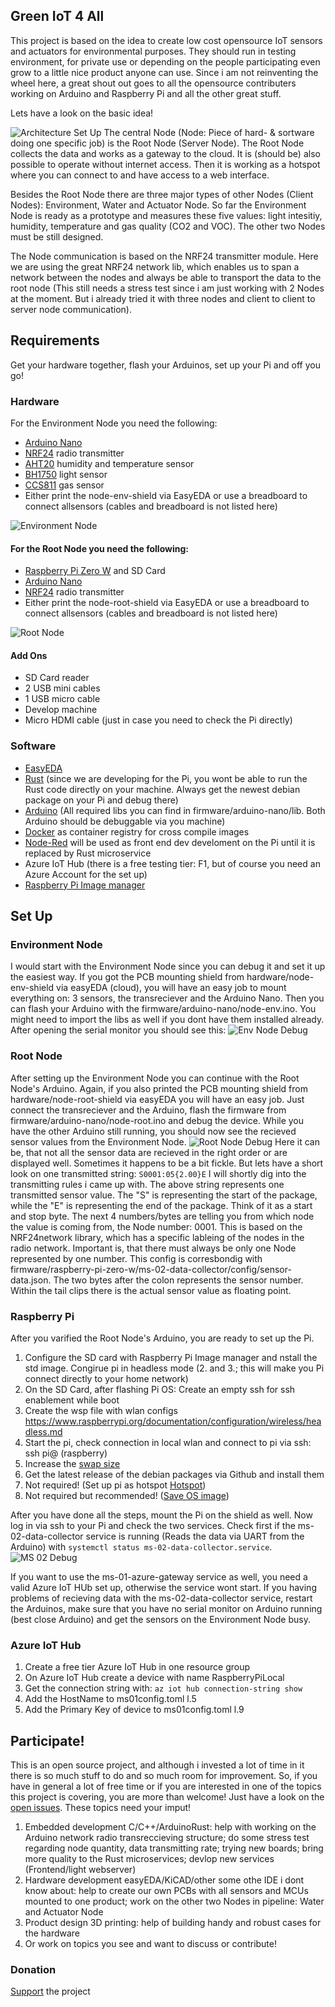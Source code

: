 ## Green IoT 4 All
This project is based on the idea to create low cost opensource IoT sensors and actuators for environmental purposes. They should run in testing environment, for private use or depending on the people participating even grow to a little nice product anyone can use. Since i am not reinventing the wheel here, a great shout out goes to all the opensource contributers working on Arduino and Raspberry Pi and all the other great stuff.

Lets have a look on the basic idea! 

![Architecture Set Up](assets/architecture-setup.png)
The central Node (Node: Piece of hard- & sortware doing one specific job) is the Root Node (Server Node). The Root Node collects the data and works as a gateway to the cloud. It is (should be) also possible to operate without internet access. Then it is working as a hotspot where you can connect to and have access to a web interface.

Besides the Root Node there are three major types of other Nodes (Client Nodes): Environment, Water and Actuator Node. So far the Environment Node is ready as a prototype and measures these five values: light intesitiy, humidity, temperature and gas quality (CO2 and VOC). The other two Nodes must be still designed. 

The Node communication is based on the NRF24 transmitter module. Here we are using the great NRF24 network lib, which enables us to span a network between the nodes and always be able to transport the data to the root node (This still needs a stress test since i am just working with 2 Nodes at the moment. But i already tried it with three nodes and client to client to server node communication).
## Requirements

Get your hardware together, flash your Arduinos, set up your Pi and off you go! 

### Hardware

For the Environment Node you need the following:
- [Arduino Nano](https://www.amazon.de/AZDelivery-Atmega328-gratis-Arduino-kompatibel/dp/B078SBBST6/ref=sr_1_3?__mk_de_DE=ÅMÅŽÕÑ&dchild=1&keywords=Arduino+nano&qid=1616487341&sr=8-3)
- [NRF24](https://www.amazon.de/AZDelivery-NRF24L01-Wireless-Arduino-Raspberry/dp/B06XJN417D/ref=sr_1_1_sspa?__mk_de_DE=ÅMÅŽÕÑ&crid=3CWF8YKB82U61&keywords=NRF24&qid=1647773505&sprefix=nrf24%2Caps%2C81&sr=8-1-spons&psc=1&smid=A1X7QLRQH87QA3&spLa=ZW5jcnlwdGVkUXVhbGlmaWVyPUExOU9QRDBBRDZXVUtNJmVuY3J5cHRlZElkPUEwODY3ODMzTUgyT1ZTRzRMQThMJmVuY3J5cHRlZEFkSWQ9QTAxMTYzOThETks5TU9DWjAzRVYmd2lkZ2V0TmFtZT1zcF9hdGYmYWN0aW9uPWNsaWNrUmVkaXJlY3QmZG9Ob3RMb2dDbGljaz10cnVl) radio transmitter
- [AHT20](https://www.digikey.de/de/products/detail/adafruit-industries-llc/4566/12396895?utm_adgroup=Evaluation%20Boards%20-%20Expansion%20Boards%2C%20Daughter%20Cards&utm_source=google&utm_medium=cpc&utm_campaign=Shopping_Product_Development%20Boards%2C%20Kits%2C%20Programmers_Returning&utm_term=&productid=12396895&gclid=CjwKCAjwoduRBhA4EiwACL5RPz9I1AyRmXYULpqFdMFsBt8JcVPtelJ8Xrqdz0pHjbfnsiqXQkHLThoC2Z4QAvD_BwE) humidity and temperature sensor
- [BH1750](https://www.amazon.de/AZDelivery-GY-302-Helligkeitsensor-Arduino-Raspberry/dp/B07TKWNGZ4/ref=sr_1_3?__mk_de_DE=ÅMÅŽÕÑ&crid=16VWDXFS7YZ96&keywords=bh+1750&qid=1647773715&sprefix=bh1750%2Caps%2C225&sr=8-3) light sensor
- [CCS811](https://www.amazon.de/Vaorwne-CJMCU-811-Qualit？T-Numerische-Sensoren/dp/B08BWL1L97/ref=sr_1_7?__mk_de_DE=ÅMÅŽÕÑ&crid=13BAZN0XHD0O5&keywords=CCS811&qid=1647773748&sprefix=ccs811%2Caps%2C73&sr=8-7) gas sensor
- Either print the node-env-shield via EasyEDA or use a breadboard to connect allsensors (cables and breadboard is not listed here)

![Environment Node](assets/env-node.png)

#### For the Root Node you need the following:
- [Raspberry Pi Zero W](https://www.reichelt.de/de/de/raspberry-pi-zero-2-w-4x-1-ghz-512-mb-ram-wlan-bt-rasp-pi-zero2-w-p313902.html?PROVID=2788&gclid=CjwKCAjwiuuRBhBvEiwAFXKaNLF7tvI48TUThVGy3qs2dCKXeFIVZCKTx82qTqWBBAUfXMqyGoIoPBoCbLwQAvD_BwE&&r=1) and SD Card
- [Arduino Nano](https://www.amazon.de/AZDelivery-Atmega328-gratis-Arduino-kompatibel/dp/B078SBBST6/ref=sr_1_3?__mk_de_DE=ÅMÅŽÕÑ&dchild=1&keywords=Arduino+nano&qid=1616487341&sr=8-3)
- [NRF24](https://www.amazon.de/AZDelivery-NRF24L01-Wireless-Arduino-Raspberry/dp/B06XJN417D/ref=sr_1_1_sspa?__mk_de_DE=ÅMÅŽÕÑ&crid=3CWF8YKB82U61&keywords=NRF24&qid=1647773505&sprefix=nrf24%2Caps%2C81&sr=8-1-spons&psc=1&smid=A1X7QLRQH87QA3&spLa=ZW5jcnlwdGVkUXVhbGlmaWVyPUExOU9QRDBBRDZXVUtNJmVuY3J5cHRlZElkPUEwODY3ODMzTUgyT1ZTRzRMQThMJmVuY3J5cHRlZEFkSWQ9QTAxMTYzOThETks5TU9DWjAzRVYmd2lkZ2V0TmFtZT1zcF9hdGYmYWN0aW9uPWNsaWNrUmVkaXJlY3QmZG9Ob3RMb2dDbGljaz10cnVl) radio transmitter
- Either print the node-root-shield via EasyEDA or use a breadboard to connect allsensors (cables and breadboard is not listed here)

![Root Node](assets/root-node.png)

#### Add Ons
- SD Card reader
- 2 USB mini cables
- 1 USB micro cable
- Develop machine
- Micro HDMI cable (just in case you need to check the Pi directly)
### Software
- [EasyEDA](https://easyeda.com)
- [Rust](https://www.rust-lang.org/tools/install) (since we are developing for the Pi, you wont be able to run the Rust code directly on your machine. Always get the newest debian package on your Pi and debug there)
- [Arduino](https://www.arduino.cc/en/software) (All required libs you can find in firmware/arduino-nano/lib. Both Arduino should be debuggable via you machine)
- [Docker](https://hub.docker.com/r/fabianbruenger/greeniot4all) as container registry for cross compile images
- [Node-Red](https://nodered.org/docs/getting-started/) will be used as front end dev develoment on the Pi until it is replaced by Rust microservice
- Azure IoT Hub (there is a free testing tier: F1, but of course you need an Azure Account for the set up)
- [Raspberry Pi Image manager](https://www.raspberrypi.com/software/)

## Set Up

### Environment Node
I would start with the Environment Node since you can debug it and set it up the easiest way. If you got the PCB mounting shield from hardware/node-env-shield via easyEDA (cloud), you will have an easy job to mount everything on: 3 sensors, the transreciever and the Arduino Nano. Then you can flash your Arduino with the firmware/arduino-nano/node-env.ino. You might need to import the libs as well if you dont have them installed already. 
After opening the serial monitor you should see this:
![Env Node Debug](assets/env-node-debug.png)

### Root Node

After setting up the Environment Node you can continue with the Root Node's Arduino. Again, if you also printed the PCB mounting shield from hardware/node-root-shield via easyEDA you will have an easy job. Just connect the transreciever and the Arduino, flash the firmware from firmware/arduino-nano/node-root.ino and debug the device. While you have the other Arduino still running, you should now see the recieved sensor values from the Environment Node.
![Root Node Debug](assets/root-node-debug.png)
Here it can be, that not all the sensor data are recieved in the right order or are displayed well. Sometimes it happens to be a bit fickle. But lets have a short look on one transmitted string: 
`S0001:05{2.00}E`
I will shortly dig into the transmitting rules i came up with. The above string represents one transmitted sensor value. The "S" is representing the start of the package, while the "E" is representing the end of the package. Think of it as a start and stop byte. The next 4 numbers/bytes are telling you from which node the value is coming from, the Node number: 0001. This is based on the NRF24network library, which has a specific lableing of the nodes in the radio network. Important is, that there must always be only one Node represented by one number. This config is corresbondig with firmware/raspberry-pi-zero-w/ms-02-data-collector/config/sensor-data.json. 
The two bytes after the colon represents the sensor number. Within the tail clips there is the actual sensor value as floating point. 

### Raspberry Pi
After you varified the Root Node's Arduino, you are ready to set up the Pi.

1. Configure the SD card with Raspberry Pi Image manager and nstall the std image. Congirue pi in headless mode (2. and 3.; this will make you Pi connect directly to your home network)
2. On the SD Card, after flashing Pi OS: Create an empty ssh for ssh enablement while boot
3. Create the wsp file with wlan configs https://www.raspberrypi.org/documentation/configuration/wireless/headless.md
4. Start the pi, check connection in local wlan and connect to pi via ssh: ssh pi@<ip-address> (raspberry)
5. Increase the [swap size](https://wpitchoune.net/tricks/raspberry_pi3_increase_swap_size.html)
6. Get the latest release of the debian packages via Github and install them
6. Not required! (Set up pi as hotspot [Hotspot](https://www.raspberryconnect.com/projects/65-raspberrypi-hotspot-accesspoints/158-raspberry-pi-auto-wifi-hotspot-switch-direct-connection))
7. Not required but recommended! ([Save OS image](https://howchoo.com/pi/create-a-backup-image-of-your-raspberry-pi-sd-card-in-mac-osx))

After you have done all the steps, mount the Pi on the shield as well. Now log in via ssh to your Pi and check the two services. Check first if the ms-02-data-collector service is running (Reads the data via UART from the Arduino) with `systemctl status ms-02-data-collector.service`.
![MS 02 Debug](assets/ms-02-debug.png)

If you want to use the ms-01-azure-gateway service as well, you need a valid Azure IoT HUb set up, otherwise the service wont start. If you having problems of recieving data with the ms-02-data-collector service, restart the Arduinos, make sure that you have no serial monitor on Arduino running (best close Arduino) and get the sensors on the Environment Node busy.

### Azure IoT Hub
1. Create a free tier Azure IoT Hub in one resource group
2. On Azure IoT Hub create a device with name RaspberryPiLocal
3. Get the connection string with: `az iot hub connection-string show`
4. Add the HostName to ms01config.toml l.5 
5. Add the Primary Key of device to ms01config.toml l.9

## Participate!
This is an open source project, and although i invested a lot of time in it there is so much stuff to do and so much room for improvement. So, if you have in general a lot of free time or if you are interested in one of the topics this project is covering, you are more than welcome! Just have a look on the [open issues](https://github.com/FabianBruenger/green-iot-4all/issues). These topics need your imput!
1. Embedded development C/C++/ArduinoRust: help with working on the Arduino network radio transreccieving structure; do some stress test regarding node quantity, data transmitting rate; trying new boards; bring more quality to the Rust microservices; devlop new services (Frontend/light webserver)
2. Hardware development easyEDA/KiCAD/other some othe IDE i dont know about: help to create our own PCBs with all sensors and MCUs mounted to one product; work on the other two Nodes in pipeline: Water and Actuator Node
3. Product design 3D printing: help of building handy and robust cases for the hardware
4. Or work on topics you see and want to discuss or contribute! 
### Donation
[Support](https://www.paypal.com/donate/?hosted_button_id=M6QRBT6Y5YB72) the project


